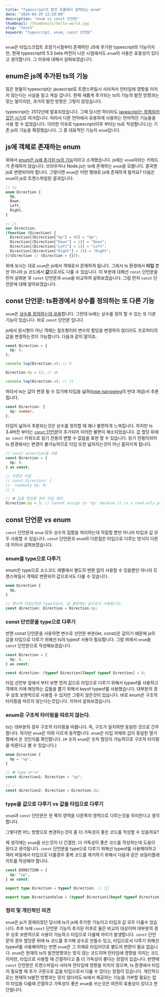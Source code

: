 ```yaml
---
title: "Typescript의 발전 흐름에서 살펴보는 enum"
date: "2024-04-29 22:28:00"
description: "enum vs const 단언문"
thumbnail: /thumbnails/hello-world.jpg
slug: "test3"
keyword: "typescript, enum, const 단언문"
---
```


`enum`은 타입스크립트 초창기시절부터 존재하던 JS에 추가된 typescript의 기능이지만, 현재 typescript의 5.5 beta 버전이 나온 시점에서도 `enum`의 사용은 효용성이 있다고 생각합니다. 그 이유에 대해서 살펴보겠습니다.

## enum은 js에 추가된 ts의 기능

많은 분들이 typescript는 javascript로 트랜스파일시 사라져서 런타임에 영향을 미치지 않는다는 사실을 알고 계실 겁니다. 현재 새롭게 추가되는 ts의 기능의 발전 방향과는 맞는 말이지만, 과거의 발전 방향은 그렇지 않았습니다.

typescript는 2012년에 발표되었습니다. 그때 당시만 하더라도 [javascript는 정체되어 있던 시기](https://www.totaltypescript.com/typescript-types-dont-exist-at-runtime#enums-namespaces-and-parameter-properties)로 여겨집니다. 따라서 다른 언어에서 유용하게 사용하는 언어적인 기능들을 사용 할 수 없었습니다. 이러한 이유로 typescript(이후 부터는 ts로 작성합니다.)는 기존 js의 기능을 확장했습니다. 그 중 대표적인 기능이 `enum`입니다.

## js에 객체로 존재하는 enum

위에서 [enum은 js에 추가된 ts의 기능](https://www.typescriptlang.org/docs/handbook/2/everyday-types.html#enums)이라고 소개했습니다. js에는 `enum`이라는 키워드가 존재하지 않습니다. 브라우저나 Node.js는 ts에 존재하는 `enum`을 모릅니다. 결국엔 js로 변환되어야 합니다. 그렇다면 `enum`은 어떤 형태로 js에 존재하게 될까요? 다음은 `enum`이 js로 트랜스파일된 결과입니다.

```ts
// ts
enum Direction {
  Up,
  Down,
  Left,
  Right,
}
```

```js
// js
var Direction;
(function (Direction) {
  Direction[(Direction["Up"] = 0)] = "Up";
  Direction[(Direction["Down"] = 1)] = "Down";
  Direction[(Direction["Left"] = 2)] = "Left";
  Direction[(Direction["Right"] = 3)] = "Right";
})(Direction || (Direction = {}));
```

위에 보시는 대로 `enum`은 js에서 객체로서 존재하게 됩니다. 그래서 ts 환경에서 **타입** 뿐만 아니라 js 코드에서 **값**으로서도 다룰 수 있습니다. 이 부분에 대해선 `const` 단언문을 먼저 살펴본 후 `const` 단언문과 `enum`을 비교하여 살펴보겠습니다. 그럼 먼저 `const` 단언문에 대해 알아보겠습니다.

## const 단언문: ts환경에서 상수를 정의하는 또 다른 기능

`enum`은 [상수를 정의하는데 유용](https://www.typescriptlang.org/docs/handbook/enums.html)합니다. 그런데 ts에는 상수를 정의 할 수 있는 또 다른 기능이 있습니다. 바로 `const` 단언문 입니다.

js에서 원시형이 아닌 객체는 참조형이라 변수의 할당을 변경하지 않더라도 프로퍼티의 값을 변경하는것이 가능합니다. 다음과 같이 말이죠.

```ts
const Direction = {
  Up: 0,
};

console.log(Direction.a); // 0

Direction.Up = 11; // ok

console.log(Direction.a); // 11
```

따라서 ts는 값이 변경 될 수 있기에 타입을 넓혀([type narrowing](https://www.typescriptlang.org/docs/handbook/2/narrowing.html)의 반대 개념)서 추론됩니다.

```ts
const Direction: {
  Up: number;
};
```

타입이 넓혀서 추론되는것은 상수를 정의할 때 꽤나 불편하게 느껴집니다. 하지만 ts 3.4버전 부터는 [`const` 단언문](https://www.typescriptlang.org/docs/handbook/release-notes/typescript-3-4.html#const-assertions)이 추가되어 이러한 불편이 해소되었습니다. 값 할당 뒤에 `as const` 키워드로 읽기 전용의 변할 수 없음을 표현 할 수 있습니다. 읽기 전용이되어 ts 환경에서는 변경이 불가능하므로 타입 또한 넓혀지는것이 아닌 좁혀지게 됩니다.

```ts
// const assertion을 사용
const Direction = {
  Up: 0,
} as const;

// 추론된 타입
// const Direction: {
//  readonly Up: 0;
// }

// ⛔️ 값을 변경할 경우 타입 에러
Direction.Up = 3; // Cannot assign to 'Up' because it is a read-only property.
```

## const 단언문 vs enum

`const` 단언문과 `enum` 모두 상수의 집합을 처리하는데 적절할 뿐만 아니라 타입과 값 모두 사용할 수 있습니다. `const` 단언문과 `enum`의 다른점은 타입으로 다루는 방식이 다른데 이어서 살펴보겠습니다.

### enum을 type으로 다루기

enum은 type으로 소스코드 레벨에서 별도의 변환 없이 사용할 수 있을뿐만 아니라 트랜스파일시 객체로 변환되어 값으로서도 다룰 수 있습니다.

```ts
enum Direction {
  Up,
}

// 변수의 타입선언은 type으로서, 값 할당에는 값으로서 사용됩니다.
const direction: Direction = Direction.Up;
```

### const 단언문을 type으로 다루기

반면 const 단언문을 사용하면 변수로 선언한 부분(let, const)은 값이기 떄문에 js의 값을 타입으로 다루기 위해선 ts의 typeof 사용이 필요합니다. 그럼 위에서 `enum`을 `const` 단언문으로 작성해보겠습니다.

```ts
const Direction = {
  Up: 0,
} as const;

const direction: (typeof Direction)[keyof typeof Direction] = 0;
```

타입 선언부 앞에서 부터 보면 먼저 값으로 타입으로 다루기 위해서 typeof를 사용하고 객체의 키에 해당하는 값들을 뽑기 위해서 keyof typeof를 사용했습니다. 대부분의 경우 상호 보완적으로 사용할 수 있지만 그렇지 않은것이 있습니다. 바로 enum은 구조적 타이핑을 따르지 않는다는것입니다. 이어서 살펴보겠습니다.

### enum은 구조적 타이핑을 따르지 않는다.

ts는 대부분의 경우 구조적 타이핑을 따릅니다. 즉, 구조가 일치하면 동일한 것으로 간주합니다. 하지만 `enum`은 이와 다르게 동작합니다. `enum`은 타입 자체와 값이 동일한 열거형에서 온 것인지를 확인합니다. (※ 숫자 `enum`은 숫자 할당이 가능하므로 구조적 타이핑을 따른다고 볼 수 있습니다.)

```ts
enum Direction {
  Up = "up",
}

// ⛔️ type error
const direction1: Direction = "up";

// ✅
const direction2: Direction = Direction.Up;
```

### type을 값으로 다루기 vs 값을 타입으로 다루기

`enum`과 `const` 단언문은 한 쪽의 영역을 다른쪽의 영역으로 다루는것을 의미한다고 생각합니다.

그렇다면 어느 방향으로 변경하는것이 좀 더 가독성이 좋은 코드를 작성할 수 있을까요?

제 생각에는 `enum`을 쓰는것이 더 간결한, 더 가독성이 좋은 코드를 작성하는데 도움이 된다고 생각됩니다. `const` 단언문을 type으로 다루기 위해선 typeof를 사용해야하고 여러 파일에서 타입으로 다룰경우 중복 코드를 제거하기 위해서 다음과 같은 보일러플레이트를 작성해야 합니다.

```ts
const DIRECTION = {
  Up: "up",
} as const;

export type Direction = typeof Direction; // 😵‍💫

export type DirectionValue = (typeof Direction)[keyof typeof Direction]; // 😵‍💫
```

### 정리 및 개인적인 의견

`enum`은 js가 정체되었던 당시에 ts가 js에 추가한 기능이고 타입과 값 모두 다룰수 있습니다. 추후 ts에 `const` 단언문 기능이 추가된 이후로 둘은 비교의 대상이며 대부분의 경우 상호 보완적으로 사용이 가능하고 타입으로 다룰때 차이가 발생합니다. `const` 단언문의 경우 할당문 뒤에 ts 코드를 추가해 상수로 만들수 있고, 타입으로서 다루기 위해선 typeof를 사용해야하는 반면 `enum`은 그 자체로 타입이므로 별도의 변환이 필요 없습니다. `enum`은 현재의 ts의 발전방향과는 맞지 않는 코드이며 런타임에 영향을 끼치는 코드이지만, 타입으로 사용할 때 간결하다고 좀 더 가독성이 좋다는 장점이 있습니다. 반면에 `const` 단언문은 트랜스파일시 사라져 런타임에 영항을 미치지 않으며, ts 환경에서 타입이 필요할 때 추가 구문으로 값을 타입으로서 다룰 수 있다는 장점이 있습니다. 개인적으로는 현재의 ts발전 방향과는 맞지 않더라도 ts에서 제공하는 기능을 거부할 필요는 없이 타입을 다룰때 간결하고 가독성이 좋은 `enum`을 쓰는것은 여전히 효용성이 있다고 판단됩니다.

